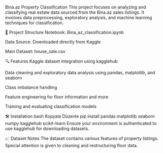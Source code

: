 Bina.az Property Classification
This project focuses on analyzing and classifying real estate data sourced from the Bina.az sales listings. It involves data preprocessing, exploratory analysis, and machine learning techniques for classification.

📁 Project Structure
Notebook: Bina_az_classification.ipynb

Data Source: Downloaded directly from Kaggle

Main Dataset: house_sale.csv

🔍 Features
Kaggle dataset integration using kagglehub

Data cleaning and exploratory data analysis using pandas, matplotlib, and seaborn

Class imbalance handling

Feature engineering for floor information and more

Training and evaluating classification models

🛠️ Installation
bash
Kopyala
Düzenle
pip install pandas matplotlib seaborn numpy kagglehub scikit-learn
Ensure your environment is authenticated to use kagglehub for downloading datasets.


📈 Dataset Notes
The dataset contains various features of property listings. Special attention is given to cleaning and restructuring floor data.
